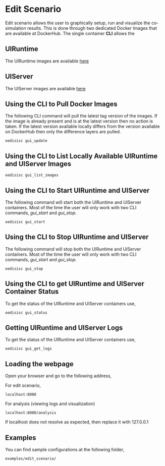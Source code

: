 # Edit Scenario

Edit scenario allows the user to graphically setup, run and visualize the co-simulation results. This is done through two dedicated Docker Images that are available at DockerHub. The single container **CLI** allows the  

## UIRuntime

The UIRuntime images are available [here](https://hub.docker.com/r/openenergydatainitiative/uiruntime)

## UIServer

The UIServer images are available [here](https://hub.docker.com/r/openenergydatainitiative/uiserver)

## Using the CLI to Pull Docker Images

The following CLI command will pull the latest tag version of the images. If the image is already present and is at the latest version then no action is taken. If the latest version available locally differs from the version available on DockerHub then only the difference layers are pulled.

    oedisisc gui_update

## Using the CLI to List Locally Available UIRuntime and UIServer Images

    oedisisc gui_list_images

## Using the CLI to Start UIRuntime and UIServer

The following command will start both the UIRuntime and UIServer containers. Most of the time the user will only work with two CLI commands, *gui_start* and *gui_stop*.

    oedisisc gui_start

## Using the CLI to Stop UIRuntime and UIServer

The following command will stop both the UIRuntime and UIServer containers. Most of the time the user will only work with two CLI commands, *gui_start* and *gui_stop*.

    oedisisc gui_stop

## Using the CLI to get UIRuntime and UIServer Container Status

To get the status of the UIRuntime and UIServer containers use,

    oedisisc gui_status

## Getting UIRuntime and UIServer Logs

To get the status of the UIRuntime and UIServer containers use,

    oedisisc gui_get_logs

## Loading the webpage

Open your browser and go to the following address,

For edit scenario,

    localhost:8080

For analysis (viewing logs and visualization)

    localhost:8080/analysis

If localhost does not resolve as expected, then replace it with 127.0.0.1


## Examples

You can find sample configurations at the following folder,

    examples/edit_scenario/

